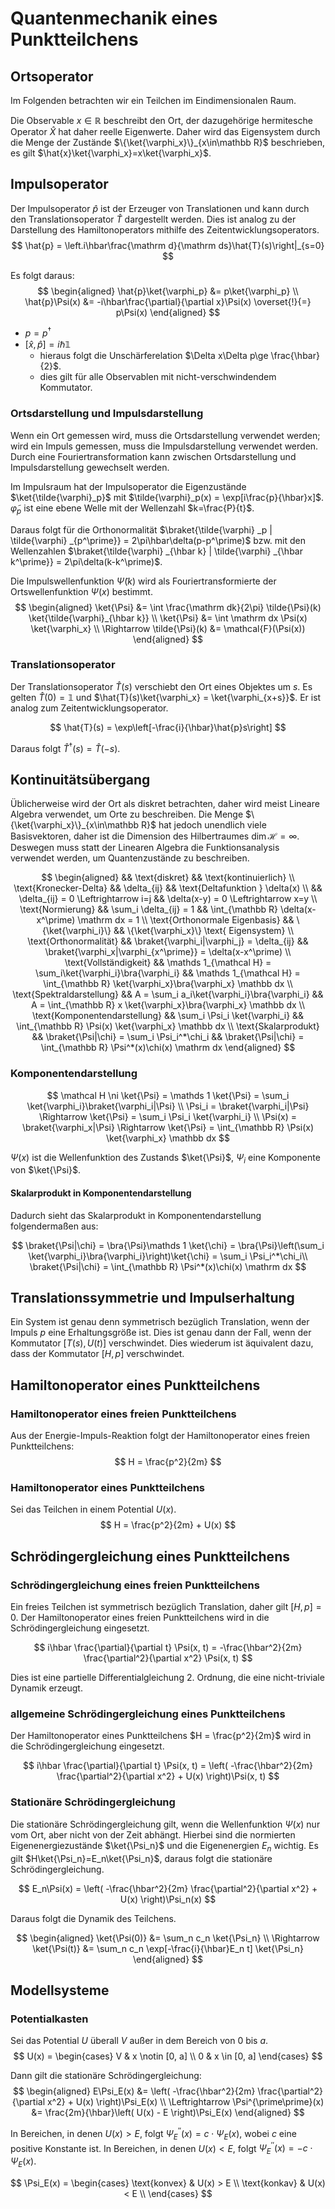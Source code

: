 # Quantenmechanik eines Punktteilchens
## Ortsoperator
Im Folgenden betrachten wir ein Teilchen im Eindimensionalen Raum.

Die Observable $x\in\mathbb R$ beschreibt den Ort, der dazugehörige hermitesche Operator $\hat{X}$ hat daher reelle Eigenwerte. Daher wird das Eigensystem durch die Menge der Zustände $\{\ket{\varphi_x}\}_{x\in\mathbb R}$ beschrieben, es gilt $\hat{x}\ket{\varphi_x}=x\ket{\varphi_x}$.

## Impulsoperator
Der Impulsoperator $\hat{p}$ ist der Erzeuger von Translationen und kann durch den Translationsoperator $\hat{T}$ dargestellt werden. Dies ist analog zu der Darstellung des Hamiltonoperators mithilfe des Zeitentwicklungsoperators.
$$
    \hat{p} = \left.i\hbar\frac{\mathrm d}{\mathrm ds}\hat{T}(s)\right|_{s=0}
$$

Es folgt daraus:
$$
\begin{aligned}
    \hat{p}\ket{\varphi_p} &= p\ket{\varphi_p} \\
    \hat{p}\Psi(x) &= -i\hbar\frac{\partial}{\partial x}\Psi(x) \overset{!}{=} p\Psi(x)
\end{aligned}
$$

* $p=p^\dagger$
* $[\hat{x}, \hat{p}]=i\hbar\mathds 1$
    * hieraus folgt die Unschärferelation $\Delta x\Delta p\ge \frac{\hbar}{2}$.
    * dies gilt für alle Observablen mit nicht-verschwindendem Kommutator.

### Ortsdarstellung und Impulsdarstellung
Wenn ein Ort gemessen wird, muss die Ortsdarstellung verwendet werden; wird ein Impuls gemessen, muss die Impulsdarstellung verwendet werden. Durch eine Fouriertransformation kann zwischen Ortsdarstellung und Impulsdarstellung gewechselt werden.

Im Impulsraum hat der Impulsoperator die Eigenzustände $\ket{\tilde{\varphi}_p}$ mit $\tilde{\varphi}_p(x) = \exp[i\frac{p}{\hbar}x]$. $\tilde{\varphi}_p$ ist eine ebene Welle mit der Wellenzahl $k=\frac{P}{t}$.

Daraus folgt für die Orthonormalität $\braket{\tilde{\varphi} _p | \tilde{\varphi} _{p^\prime}} = 2\pi\hbar\delta(p-p^\prime)$ bzw. mit den Wellenzahlen $\braket{\tilde{\varphi} _{\hbar k} | \tilde{\varphi} _{\hbar k^\prime}} = 2\pi\delta(k-k^\prime)$.

Die Impulswellenfunktion $\tilde{\Psi}(k)$ wird als Fouriertransformierte der Ortswellenfunktion $\Psi(x)$ bestimmt.
$$
\begin{aligned}
    \ket{\Psi} &= \int \frac{\mathrm dk}{2\pi} \tilde{\Psi}(k) \ket{\tilde{\varphi}_{\hbar k}} \\
    \ket{\Psi} &= \int \mathrm dx \Psi(x) \ket{\varphi_x} \\
    \Rightarrow \tilde{\Psi}(k) &= \mathcal{F}(\Psi(x))
\end{aligned}
$$


### Translationsoperator
Der Translationsoperator $\hat{T}(s)$ verschiebt den Ort eines Objektes um $s$. Es gelten $\hat{T}(0)=\mathds 1$ und $\hat{T}(s)\ket{\varphi_x} = \ket{\varphi_{x+s}}$. Er ist analog zum Zeitentwicklungsoperator.

$$
    \hat{T}(s) = \exp\left[-\frac{i}{\hbar}\hat{p}s\right]
$$

Daraus folgt $\hat{T}^\dagger(s) = \hat{T}(-s)$.

## Kontinuitätsübergang
Üblicherweise wird der Ort als diskret betrachten, daher wird meist Lineare Algebra verwendet, um Orte zu beschreiben. Die Menge  $\{\ket{\varphi_x}\}_{x\in\mathbb R}$ hat jedoch unendlich viele Basisvektoren, daher ist die Dimension des Hilbertraumes $\dim{\mathcal H} = \infty$. Deswegen muss statt der Linearen Algebra die Funktionsanalysis verwendet werden, um Quantenzustände zu beschreiben.

$$
\begin{aligned}
    && \text{diskret} && \text{kontinuierlich} \\
    \text{Kronecker-Delta} &&
        \delta_{ij} && \text{Deltafunktion } \delta(x) \\
    &&
        \delta_{ij} = 0 \Leftrightarrow i=j &&
        \delta(x-y) = 0 \Leftrightarrow x=y \\
    \text{Normierung} &&
        \sum_i \delta_{ij} = 1 &&
        \int_{\mathbb R} \delta(x-x^\prime) \mathrm dx = 1 \\
    \text{Orthonormale Eigenbasis} &&
        \{\ket{\varphi_i}\} &&
        \{\ket{\varphi_x}\} \text{ Eigensystem} \\
    \text{Orthonormalität} &&
        \braket{\varphi_i|\varphi_j} = \delta_{ij} &&
        \braket{\varphi_x|\varphi_{x^\prime}} = \delta(x-x^\prime) \\
    \text{Vollständigkeit} &&
        \mathds 1_{\mathcal H} = \sum_i\ket{\varphi_i}\bra{\varphi_i} &&
        \mathds 1_{\mathcal H} = \int_{\mathbb R} \ket{\varphi_x}\bra{\varphi_x} \mathbb dx \\
    \text{Spektraldarstellung} &&
        A = \sum_i a_i\ket{\varphi_i}\bra{\varphi_i} &&
        A = \int_{\mathbb R} x \ket{\varphi_x}\bra{\varphi_x} \mathbb dx \\
    \text{Komponentendarstellung} &&
        \sum_i \Psi_i \ket{\varphi_i} &&
        \int_{\mathbb R} \Psi(x) \ket{\varphi_x} \mathbb dx \\
    \text{Skalarprodukt} &&
        \braket{\Psi|\chi} = \sum_i \Psi_i^*\chi_i &&
        \braket{\Psi|\chi} = \int_{\mathbb R} \Psi^*(x)\chi(x) \mathrm dx
\end{aligned}
$$

### Komponentendarstellung

$$
    \mathcal H \ni \ket{\Psi} = \mathds 1 \ket{\Psi} = \sum_i \ket{\varphi_i}\braket{\varphi_i|\Psi} \\
    \Psi_i = \braket{\varphi_i|\Psi}
        \Rightarrow \ket{\Psi} = \sum_i \Psi_i \ket{\varphi_i} \\
    \Psi(x) = \braket{\varphi_x|\Psi}
        \Rightarrow \ket{\Psi} = \int_{\mathbb R} \Psi(x) \ket{\varphi_x} \mathbb dx
$$

$\Psi(x)$ ist die Wellenfunktion des Zustands $\ket{\Psi}$, $\Psi_i$ eine Komponente von $\ket{\Psi}$.

#### Skalarprodukt in Komponentendarstellung
Dadurch sieht das Skalarprodukt in Komponentendarstellung folgendermaßen aus:

$$
    \braket{\Psi|\chi} =
        \bra{\Psi}\mathds 1 \ket{\chi}
        = \bra{\Psi}\left(\sum_i \ket{\varphi_i}\bra{\varphi_i}\right)\ket{\chi}
        = \sum_i \Psi_i^*\chi_i\\
    \braket{\Psi|\chi} = \int_{\mathbb R} \Psi^*(x)\chi(x) \mathrm dx
$$

## Translationssymmetrie und Impulserhaltung
Ein System ist genau denn symmetrisch bezüglich Translation, wenn der Impuls $p$ eine Erhaltungsgröße ist.
Dies ist genau dann der Fall, wenn der Kommutator $[T(s), U(t)]$ verschwindet. Dies wiederum ist äquivalent dazu, dass der Kommutator $[H,p]$ verschwindet.

## Hamiltonoperator eines Punktteilchens
### Hamiltonoperator eines freien Punktteilchens
Aus der Energie-Impuls-Reaktion folgt der Hamiltonoperator eines freien Punktteilchens:
$$
    H = \frac{p^2}{2m}
$$

### Hamiltonoperator eines Punktteilchens
Sei das Teilchen in einem Potential $U(x)$.
$$
    H = \frac{p^2}{2m} + U(x)
$$

## Schrödingergleichung eines Punktteilchens
### Schrödingergleichung eines freien Punktteilchens
Ein freies Teilchen ist symmetrisch bezüglich Translation, daher gilt $[H, p]=0$. Der Hamiltonoperator eines freien Punktteilchens wird in die Schrödingergleichung eingesetzt.

$$
    i\hbar \frac{\partial}{\partial t} \Psi(x, t)
        = -\frac{\hbar^2}{2m} \frac{\partial^2}{\partial x^2} \Psi(x, t)
$$

Dies ist eine partielle Differentialgleichung 2. Ordnung, die eine nicht-triviale Dynamik erzeugt.

### allgemeine Schrödingergleichung eines Punktteilchens
Der Hamiltonoperator eines Punktteilchens $H = \frac{p^2}{2m}$ wird in die Schrödingergleichung eingesetzt.

$$
    i\hbar \frac{\partial}{\partial t} \Psi(x, t) =
        \left(
            -\frac{\hbar^2}{2m} \frac{\partial^2}{\partial x^2} + U(x)
        \right)\Psi(x, t)
$$

### Stationäre Schrödingergleichung
Die stationäre Schrödingergleichung gilt, wenn die Wellenfunktion $\Psi(x)$ nur vom Ort, aber nicht von der Zeit abhängt. Hierbei sind die normierten Eigenenergiezustände $\ket{\Psi_n}$ und die Eigenenergien $E_n$ wichtig. Es gilt $H\ket{\Psi_n}=E_n\ket{\Psi_n}$, daraus folgt die stationäre Schrödingergleichung.

$$
    E_n\Psi(x) =
        \left(
            -\frac{\hbar^2}{2m} \frac{\partial^2}{\partial x^2} + U(x)
        \right)\Psi_n(x)
$$

Daraus folgt die Dynamik des Teilchens. <!-- was ist c_n? -->

$$
\begin{aligned}
    \ket{\Psi(0)} &= \sum_n c_n \ket{\Psi_n} \\
    \Rightarrow \ket{\Psi(t)} &= \sum_n c_n \exp[-\frac{i}{\hbar}E_n t] \ket{\Psi_n}
\end{aligned}
$$

## Modellsysteme
### Potentialkasten
Sei das Potential $U$ überall $V$ außer in dem Bereich von $0$ bis $a$.
$$
    U(x) =
        \begin{cases}
            V & x \notin [0, a] \\
            0 & x \in [0, a]
        \end{cases}
$$

Dann gilt die stationäre Schrödingergleichung:
$$
\begin{aligned}
    E\Psi_E(x) &=
        \left(
            -\frac{\hbar^2}{2m} \frac{\partial^2}{\partial x^2} + U(x)
        \right)\Psi_E(x) \\
    \Leftrightarrow \Psi^{\prime\prime}(x) &=
        \frac{2m}{\hbar}\left(
            U(x) - E
        \right)\Psi_E(x)
\end{aligned}
$$

In Bereichen, in denen $U(x)>E$, folgt $\Psi_E^{\prime\prime}(x)=c\cdot \Psi_E(x)$, wobei $c$ eine positive Konstante ist. In Bereichen, in denen $U(x)<E$, folgt $\Psi_E^{\prime\prime}(x)=-c\cdot \Psi_E(x)$.

$$
    \Psi_E(x) =
        \begin{cases}
            \text{konvex} & U(x) > E \\
            \text{konkav} & U(x) < E \\
        \end{cases}
$$

<!--
### Potentialbarriere
### harmonischer Oszillator
### Doppelmuldenpotential
### Doppelkastenpotential
-->

